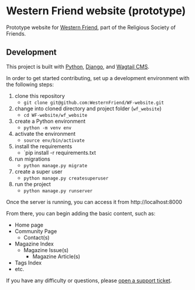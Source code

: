 # Western Friend website (prototype)
Prototype website for [Western Friend](https://westernfriend.org), part of the Religious Society of Friends.

## Development
This project is built with [Python](https://www.python.org/), [Django](https://www.djangoproject.com/), and [Wagtail CMS](https://wagtail.io/). 

In order to get started contributing, set up a development environment with the following steps:

1. clone this repository
    - `git clone git@github.com:WesternFriend/WF-website.git`
2. change into cloned directory and project folder (`wf_website`)
    - `cd WF-website/wf_website`
3. create a Python environment
    - `python -m venv env`
4. activate the environment
    - `source env/bin/activate`
5. install the requirements
    - `pip install -r requirements.txt
6. run migrations
    - `python manage.py migrate`
7. create a super user
    - `python manage.py createsuperuser`
8. run the project
    - `python manage.py runserver`
    
Once the server is running, you can access it from http://localhost:8000

From there, you can begin adding the basic content, such as:

- Home page
- Community Page
    - Contact(s)
- Magazine Index
    - Magazine Issue(s)
        - Magazine Article(s)
- Tags Index
- etc.

If you have any difficulty or questions, please [open a support ticket](https://github.com/WesternFriend/WF-website/issues).


